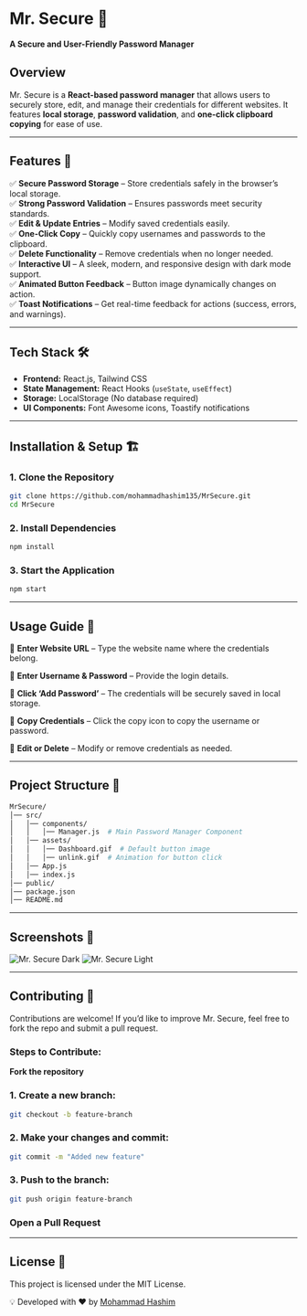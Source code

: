 # **Mr. Secure** 🔐  
**A Secure and User-Friendly Password Manager**  

## **Overview**  
Mr. Secure is a **React-based password manager** that allows users to securely store, edit, and manage their credentials for different websites. It features **local storage**, **password validation**, and **one-click clipboard copying** for ease of use.  

---

## **Features** 🚀  
✅ **Secure Password Storage** – Store credentials safely in the browser’s local storage.  
✅ **Strong Password Validation** – Ensures passwords meet security standards.  
✅ **Edit & Update Entries** – Modify saved credentials easily.  
✅ **One-Click Copy** – Quickly copy usernames and passwords to the clipboard.  
✅ **Delete Functionality** – Remove credentials when no longer needed.  
✅ **Interactive UI** – A sleek, modern, and responsive design with dark mode support.  
✅ **Animated Button Feedback** – Button image dynamically changes on action.  
✅ **Toast Notifications** – Get real-time feedback for actions (success, errors, and warnings).  

---

## **Tech Stack** 🛠  
- **Frontend:** React.js, Tailwind CSS  
- **State Management:** React Hooks (`useState`, `useEffect`)  
- **Storage:** LocalStorage (No database required)  
- **UI Components:** Font Awesome icons, Toastify notifications  

---

## **Installation & Setup** 🏗  
### **1. Clone the Repository**  
```bash
git clone https://github.com/mohammadhashim135/MrSecure.git
cd MrSecure
```


### **2. Install Dependencies**
```bash
npm install
```

### **3. Start the Application**
```bash
npm start
```
---

## **Usage Guide** 📝
🔹 **Enter Website URL** – Type the website name where the credentials belong.

🔹 **Enter Username & Password** – Provide the login details.

🔹 **Click ‘Add Password’** – The credentials will be securely saved in local storage.

🔹 **Copy Credentials** – Click the copy icon to copy the username or password.

🔹 **Edit or Delete** – Modify or remove credentials as needed.

---

## **Project Structure** 📂
```bash
MrSecure/
│── src/
│   │── components/
│   │   │── Manager.js  # Main Password Manager Component
│   │── assets/
│   │   │── Dashboard.gif  # Default button image
│   │   │── unlink.gif  # Animation for button click
│   │── App.js
│   │── index.js
│── public/
│── package.json
│── README.md
```
---

## **Screenshots 📸**


![Mr. Secure Dark](https://github.com/user-attachments/assets/00ff9c68-1311-461b-bd7b-d65c3d9ec45c)
![Mr. Secure Light](https://github.com/user-attachments/assets/ea237ecd-9c3b-45d7-ac7e-77a6d14b6649)

---
## **Contributing** 🤝
Contributions are welcome! If you’d like to improve Mr. Secure, feel free to fork the repo and submit a pull request.

### **Steps to Contribute:**
**Fork the repository**
### **1. Create a new branch:**
```bash
git checkout -b feature-branch
```

### **2. Make your changes and commit:**

```bash
git commit -m "Added new feature"
```
### **3. Push to the branch:**
```bash
git push origin feature-branch
```
### **Open a Pull Request**
---
## **License** 📜
This project is licensed under the MIT License.

💡 Developed with ❤️ by [Mohammad Hashim](https://github.com/mohammadhashim135/MrSecure.git)

